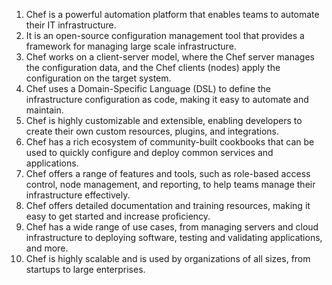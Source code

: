 

1. Chef is a powerful automation platform that enables teams to automate their IT infrastructure.
2. It is an open-source configuration management tool that provides a framework for managing large scale infrastructure.
3. Chef works on a client-server model, where the Chef server manages the configuration data, and the Chef clients (nodes) apply the configuration on the target system.
4. Chef uses a Domain-Specific Language (DSL) to define the infrastructure configuration as code, making it easy to automate and maintain.
5. Chef is highly customizable and extensible, enabling developers to create their own custom resources, plugins, and integrations.
6. Chef has a rich ecosystem of community-built cookbooks that can be used to quickly configure and deploy common services and applications.
7. Chef offers a range of features and tools, such as role-based access control, node management, and reporting, to help teams manage their infrastructure effectively.
8. Chef offers detailed documentation and training resources, making it easy to get started and increase proficiency.
9. Chef has a wide range of use cases, from managing servers and cloud infrastructure to deploying software, testing and validating applications, and more.
10. Chef is highly scalable and is used by organizations of all sizes, from startups to large enterprises.